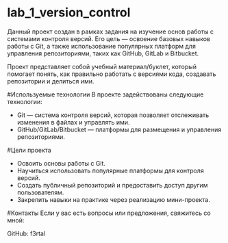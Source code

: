 # lab_1_version_control
Данный проект создан в рамках задания на изучение основ работы с системами контроля версий. Его цель — освоение базовых навыков работы с Git, а также использование популярных платформ для управления репозиториями, таких как GitHub, GitLab и Bitbucket.

Проект представляет собой учебный материал/буклет, который помогает понять, как правильно работать с версиями кода, создавать репозитории и делиться ими.

#Используемые технологии
В проекте задействованы следующие технологии:

- Git — система контроля версий, которая позволяет отслеживать изменения в файлах и управлять ими.
- GitHub/GitLab/Bitbucket — платформы для размещения и управления репозиториями.

#Цели проекта
- Освоить основы работы с Git.
- Научиться использовать популярные платформы для контроля версий.
- Создать публичный репозиторий и предоставить доступ другим пользователям.
- Закрепить навыки на практике через реализацию мини-проекта. 

#Контакты
Если у вас есть вопросы или предложения, свяжитесь со мной:

GitHub: f3rtal 
